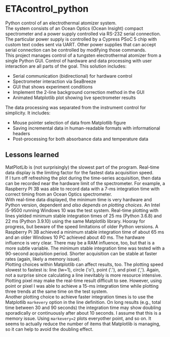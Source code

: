 # ETAcontrol_python
Python control of an electrothermal atomizer system.  
The system consists of an Ocean Optics (Ocean Insight) compact spectrometer and a power supply controlled via RS-232 serial connection.  The particular power supply is controlled by a Cypress PSoC 5 chip with custom text codes sent via UART.  Other power supplies that can accept serial connection can be controlled by modifying those commands.  
This project manages control of a tungsten electrothermal atomizer from a single Python GUI.  Control of hardware and data processing with user interaction are all parts of the goal.  This solution includes:  
  * Serial communication (bidirectional) for hardware control  
  * Spectrometer interaction via SeaBreeze  
  * GUI that shows experiment conditions  
  * Implement the 2-line background correction method in the GUI  
  * Animated Matplotlib plot showing live spectrometer results  
 
 The data processing was separated from the instrument control for simplicity.  It includes:  
  * Mouse pointer selection of data from Matplotlib figure  
  * Saving incremental data in human-readable formats with informational headers  
  * Post-processing for both absorbance data and temperature data  
 
## Lessons learned  
MatPlotLib is (not surprisingly) the slowest part of the program.  Real-time data display is the limiting factor for the fastest data acquisition speed.  
If I turn off refreshing the plot during the time-series acquisition, then data can be recorded near the hardware limit of the spectrometer.  For example, a Raspberry PI 3B was able to record data with a 7-ms integration time with correct timing from an Ocean Optics spectrometer.  
With real-time data displayed, the minimum time is very hardware and Python version, dependent and *also depends on plotting choices*.  An Intel i5-9500 running Windows 10 was the test system.  Real-time plotting with lines yielded minimum stable integration times of 25 ms (Python 3.6.8) and 22 ms (Python 3.9.10) using the same Matplotlib library.  Hooray for progress, but beware of the speed limitations of older Python versions.  A Raspberry Pi 3B achieved a minimum stable integration time of about 65 ms and an older Windows 10 PC achieved about 40 ms.  The hardware influence is very clear.  There may be a RAM influence, too, but that is a more subtle variable.  The minimum stable integration time was tested with a 90-second acquisition period.  Shorter acquisition can be stable at faster rates (again, likely a memory issue).  
Plotting choices within Matplotlib can affect results, too.  The plotting speed slowest to fastest is:  line (lw=1), circle ('o'), point ('.'), and pixel (',').  Again, not a surprise since calculating a line inevitably is more resource intensive.  Plotting pixel may make the real-time result difficult to see.  However, using point or pixel I was able to achieve a 15-ms integration time while plotting three trends at the same time on the test system.  
Another plotting choice to achieve faster integration times is to use the Matplotlib `markevery` option in the line definition.  On long results (e.g., total time between 30 and 90 seconds) the integration time may show doubling sporadically or continuously after about 10 seconds.  I assume that this is a memory issue.  Using `markevery=2` plots everyother point, and so on.  It seems to actually reduce the number of items that Matplotlib is managing, so it can help to avoid the doubling effect.  

